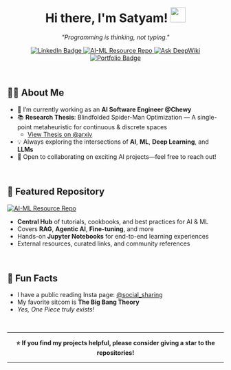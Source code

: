 <!-- Your GitHub Profile README -->

<h1 align="center">
  Hi there, I'm Satyam! <img src="https://media.giphy.com/media/hvRJCLFzcasrR4ia7z/giphy.gif" width="35">
</h1>

<p align="center"><em>"Programming is thinking, not typing."</em></p>

<p align="center">
  <!-- Notice the raw HTML anchor tags with target="_blank" -->
  <a href="https://www.linkedin.com/in/satyam-sm" target="_blank">
    <img src="https://img.shields.io/badge/LinkedIn-Satyam--sm-blue?style=for-the-badge&logo=linkedin" alt="LinkedIn Badge"/>
  </a>

  <a href="https://github.com/05satyam/AI-ML" target="_blank">
    <img src="https://img.shields.io/badge/AI--ML_Resource_Repository-Click_Here-red?style=for-the-badge&logo=github" alt="AI-ML Resource Repo"/>
  </a>  
  <a href="https://deepwiki.com/05satyam/AI-ML" target="_blank"><img src="https://deepwiki.com/badge.svg" alt="Ask DeepWiki"></a>
  
  <a href="https://05satyam.github.io" target="_blank">
    <img src="https://img.shields.io/badge/Portfolio-05satyam.github.io-orange?style=for-the-badge&logo=firefox-browser" alt="Portfolio Badge"/>
  </a>
</p>

<br/>

## 👨‍💻 About Me 
- 🔭 I’m currently working as an **AI Software Engineer @Chewy**  
- 📚 **Research Thesis**: Blindfolded Spider-Man Optimization — A single-point metaheuristic for continuous & discrete spaces  
  - <a href="https://arxiv.org/abs/2505.17069" target="_blank">View Thesis on @arxiv </a>
- 💡 Always exploring the intersections of **AI**, **ML**, **Deep Learning**, and **LLMs**  
- 🤝 Open to collaborating on exciting AI projects—feel free to reach out!

<br/>

## 🌟 Featured Repository
<a href="https://github.com/05satyam/AI-ML" target="_blank">
  <img src="https://img.shields.io/badge/AI--ML_Resource_Repository-Click_Here-red?style=for-the-badge&logo=github" alt="AI-ML Resource Repo"/>
</a>



- **Central Hub** of tutorials, cookbooks, and best practices for AI & ML  
- Covers **RAG**, **Agentic AI**, **Fine-tuning**, and more  
- Hands-on **Jupyter Notebooks** for end-to-end learning experiences  
- External resources, curated links, and community references  

<br/>

## 🎉 Fun Facts
- I have a public reading Insta page: 
  <a href="https://instagram.com/social_sharing" target="_blank">@social_sharing</a>  
- My favorite sitcom is **The Big Bang Theory**  
- *Yes, One Piece truly exists!*  

<br/>

---

<p align="center">
  <strong>⭐ If you find my projects helpful, please consider giving a star to the repositories!</strong>
</p>

---
